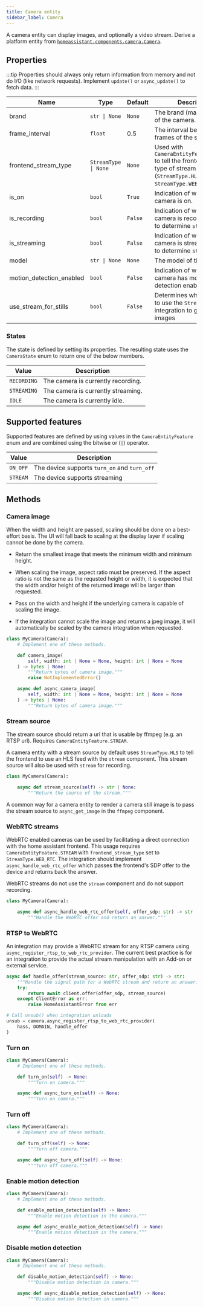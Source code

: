 ```yaml
---
title: Camera entity
sidebar_label: Camera
---
```


A camera entity can display images, and optionally a video stream. Derive a platform entity from [`homeassistant.components.camera.Camera`](https://github.com/home-assistant/core/blob/dev/homeassistant/components/camera/__init__.py).

## Properties

:::tip
Properties should always only return information from memory and not do I/O (like network requests). Implement `update()` or `async_update()` to fetch data.
:::

| Name                     | Type                                | Default | Description                                                                                         |
| ------------------------ | ------------------------------------| ------- | --------------------------------------------------------------------------------------------------- |
| brand                    | <code>str &#124; None</code>        | `None`  | The brand (manufacturer) of the camera.                                                             |
| frame_interval           | `float`                             | 0.5     | The interval between frames of the stream.                                                          |
| frontend_stream_type     | <code>StreamType &#124; None</code> | `None`  | Used with `CameraEntityFeature.STREAM` to tell the frontend which type of stream to use (`StreamType.HLS` or `StreamType.WEB_RTC`) |
| is_on                    | `bool`                              | `True`  | Indication of whether the camera is on.                                                             |
| is_recording             | `bool`                              | `False` | Indication of whether the camera is recording. Used to determine `state`.                           |
| is_streaming             | `bool`                              | `False` | Indication of whether the camera is streaming. Used to determine `state`.                           |
| model                    | <code>str &#124; None</code>        | `None`  | The model of the camera.                                                                            |
| motion_detection_enabled | `bool`                              | `False` | Indication of whether the camera has motion detection enabled.                                      |
| use_stream_for_stills    | `bool`                              | `False` | Determines whether or not to use the `Stream` integration to generate still images                  |

### States

The state is defined by setting its properties. The resulting state uses the `CameraState` enum to return one of the below members.

| Value      | Description                             |
|------------|-----------------------------------------|
| `RECORDING`| The camera is currently recording.      |
| `STREAMING`| The camera is currently streaming.      |
| `IDLE`     | The camera is currently idle.           |


## Supported features

Supported features are defined by using values in the `CameraEntityFeature` enum
and are combined using the bitwise or (`|`) operator.

| Value    | Description                                  |
| -------- | -------------------------------------------- |
| `ON_OFF` | The device supports `turn_on` and `turn_off` |
| `STREAM` | The device supports streaming                |

## Methods

### Camera image

When the width and height are passed, scaling should be done on a best-effort basis. The UI will fall back to scaling at the display layer if scaling cannot be done by the camera.

- Return the smallest image that meets the minimum width and minimum height.

- When scaling the image, aspect ratio must be preserved. If the aspect ratio is not the same as the requsted height or width, it is expected that the width and/or height of the returned image will be larger than requested.

- Pass on the width and height if the underlying camera is capable of scaling the image.

- If the integration cannot scale the image and returns a jpeg image, it will automatically be scaled by the camera integration when requested.

```python
class MyCamera(Camera):
    # Implement one of these methods.

    def camera_image(
        self, width: int | None = None, height: int | None = None
    ) -> bytes | None:
        """Return bytes of camera image."""
        raise NotImplementedError()

    async def async_camera_image(
        self, width: int | None = None, height: int | None = None
    ) -> bytes | None:
        """Return bytes of camera image."""

```

### Stream source

The stream source should return a url that is usable by ffmpeg (e.g. an RTSP url). Requires `CameraEntityFeature.STREAM`.

A camera entity with a stream source by default uses `StreamType.HLS` to tell the frontend to use an HLS feed with the `stream` component. This stream source will also be used with `stream` for recording.

```python
class MyCamera(Camera):

    async def stream_source(self) -> str | None:
        """Return the source of the stream."""

```

A common way for a camera entity to render a camera still image is to pass the stream source to `async_get_image` in the `ffmpeg` component.

### WebRTC streams

WebRTC enabled cameras can be used by facilitating a direct connection with the home assistant frontend. This usage requires `CameraEntityFeature.STREAM` with `frontend_stream_type` set to `StreamType.WEB_RTC`. The integration should implement `async_handle_web_rtc_offer` which passes the frontend's SDP offer to the device and returns back the answer.

WebRTC streams do not use the `stream` component and do not support recording.

```python
class MyCamera(Camera):

    async def async_handle_web_rtc_offer(self, offer_sdp: str) -> str | None:
        """Handle the WebRTC offer and return an answer."""
```

### RTSP to WebRTC

An integration may provide a WebRTC stream for any RTSP camera using `async_register_rtsp_to_web_rtc_provider`. The current best practice is for an integration to provide the actual stream manipulation with an Add-on or external service.

```python
async def handle_offer(stream_source: str, offer_sdp: str) -> str:
    """Handle the signal path for a WebRTC stream and return an answer."""
    try:
        return await client.offer(offer_sdp, stream_source)
    except ClientError as err:
        raise HomeAssistantError from err

# Call unsub() when integration unloads
unsub = camera.async_register_rtsp_to_web_rtc_provider(
    hass, DOMAIN, handle_offer
)
```

### Turn on

```python
class MyCamera(Camera):
    # Implement one of these methods.

    def turn_on(self) -> None:
        """Turn on camera."""

    async def async_turn_on(self) -> None:
        """Turn on camera."""
```

### Turn off

```python
class MyCamera(Camera):
    # Implement one of these methods.

    def turn_off(self) -> None:
        """Turn off camera."""

    async def async_turn_off(self) -> None:
        """Turn off camera."""
```

### Enable motion detection

```python
class MyCamera(Camera):
    # Implement one of these methods.

    def enable_motion_detection(self) -> None:
        """Enable motion detection in the camera."""

    async def async_enable_motion_detection(self) -> None:
        """Enable motion detection in the camera."""
```

### Disable motion detection

```python
class MyCamera(Camera):
    # Implement one of these methods.

    def disable_motion_detection(self) -> None:
        """Disable motion detection in camera."""

    async def async_disable_motion_detection(self) -> None:
        """Disable motion detection in camera."""
```
